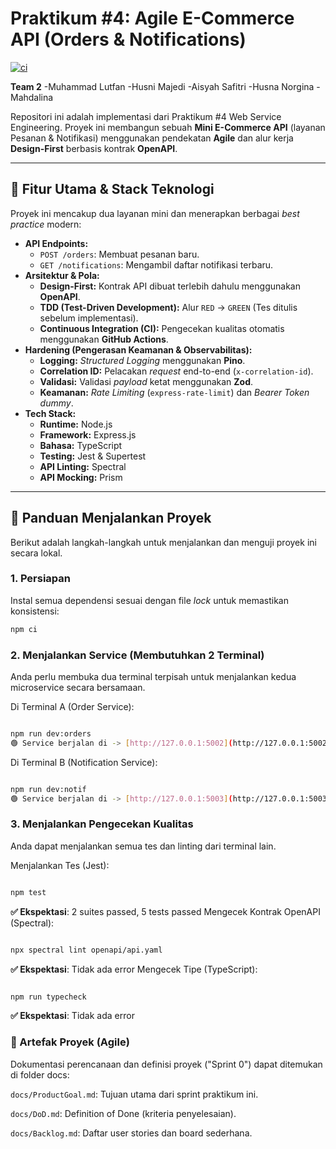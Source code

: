 # Praktikum #4: Agile E-Commerce API (Orders & Notifications)

[![ci](https://github.com/MLutfan/P4_AGILE_230104040129/actions/workflows/ci.yml/badge.svg)](https://github.com/MLutfan/P4_AGILE_230104040129/actions/workflows/ci.yml)

**Team 2**
-Muhammad Lutfan
-Husni Majedi
-Aisyah Safitri
-Husna Norgina
-Mahdalina

Repositori ini adalah implementasi dari Praktikum #4 Web Service Engineering. Proyek ini membangun sebuah **Mini E-Commerce API** (layanan Pesanan & Notifikasi) menggunakan pendekatan **Agile** dan alur kerja **Design-First** berbasis kontrak **OpenAPI**.

---

## 🚀 Fitur Utama & Stack Teknologi

Proyek ini mencakup dua layanan mini dan menerapkan berbagai *best practice* modern:

* **API Endpoints:**
    * `POST /orders`: Membuat pesanan baru.
    * `GET /notifications`: Mengambil daftar notifikasi terbaru.
* **Arsitektur & Pola:**
    * **Design-First:** Kontrak API dibuat terlebih dahulu menggunakan **OpenAPI**.
    * **TDD (Test-Driven Development):** Alur `RED` -> `GREEN` (Tes ditulis sebelum implementasi).
    * **Continuous Integration (CI):** Pengecekan kualitas otomatis menggunakan **GitHub Actions**.
* **Hardening (Pengerasan Keamanan & Observabilitas):**
    * **Logging:** *Structured Logging* menggunakan **Pino**.
    * **Correlation ID:** Pelacakan *request* end-to-end (`x-correlation-id`).
    * **Validasi:** Validasi *payload* ketat menggunakan **Zod**.
    * **Keamanan:** *Rate Limiting* (`express-rate-limit`) dan *Bearer Token* *dummy*.
* **Tech Stack:**
    * **Runtime:** Node.js
    * **Framework:** Express.js
    * **Bahasa:** TypeScript
    * **Testing:** Jest & Supertest
    * **API Linting:** Spectral
    * **API Mocking:** Prism

---

## 🚦 Panduan Menjalankan Proyek

Berikut adalah langkah-langkah untuk menjalankan dan menguji proyek ini secara lokal.

### 1. Persiapan

Instal semua dependensi sesuai dengan file *lock* untuk memastikan konsistensi:

```bash
npm ci
```

### 2. Menjalankan Service (Membutuhkan 2 Terminal)
Anda perlu membuka dua terminal terpisah untuk menjalankan kedua microservice secara bersamaan.

Di Terminal A (Order Service):

```Bash

npm run dev:orders
🟢 Service berjalan di -> [http://127.0.0.1:5002](http://127.0.0.1:5002)
```
Di Terminal B (Notification Service):

```Bash

npm run dev:notif
🟢 Service berjalan di -> [http://127.0.0.1:5003](http://127.0.0.1:5003)
```
### 3. Menjalankan Pengecekan Kualitas
Anda dapat menjalankan semua tes dan linting dari terminal lain.

Menjalankan Tes (Jest):

```Bash

npm test
```
**✅ Ekspektasi**: 2 suites passed, 5 tests passed
Mengecek Kontrak OpenAPI (Spectral):

```Bash

npx spectral lint openapi/api.yaml
```
**✅ Ekspektasi**: Tidak ada error
Mengecek Tipe (TypeScript):

```Bash

npm run typecheck
```
**✅ Ekspektasi**: Tidak ada error

### 📁 Artefak Proyek (Agile)
Dokumentasi perencanaan dan definisi proyek ("Sprint 0") dapat ditemukan di folder docs:

`docs/ProductGoal.md`: Tujuan utama dari sprint praktikum ini.

`docs/DoD.md`: Definition of Done (kriteria penyelesaian).

`docs/Backlog.md`: Daftar user stories dan board sederhana.
